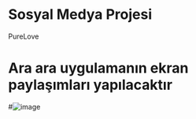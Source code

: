 # Sosyal Medya Projesi
PureLove

# Ara ara uygulamanın ekran paylaşımları yapılacaktır

#![image](https://github.com/user-attachments/assets/ebf4d423-f96b-41e4-99df-7590499618f9)
